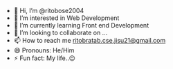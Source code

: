 - 👋 Hi, I’m @ritobose2004
- 👀 I’m interested in Web Development
- 🌱 I’m currently learning Front end Development
- 💞️ I’m looking to collaborate on ...
- 📫 How to reach me ritobratab.cse.jisu21@gmail.com
- 😄 Pronouns: He/Him
- ⚡ Fun fact: My life..😉

<!---
ritobose2004/ritobose2004 is a ✨ special ✨ repository because its `README.md` (this file) appears on your GitHub profile.
You can click the Preview link to take a look at your changes.
--->
